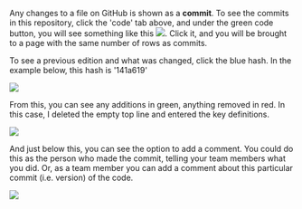 Any changes to a file on GitHub is shown as a **commit**. To see the commits in this repository, click the 'code' tab above, and under the green code button, you will see something like this ![](https://user-images.githubusercontent.com/94135223/149165326-403fb730-d575-4280-a2b3-ec4fc22be991.jpg). Click it, and you will be brought to a page with the same number of rows as commits.

To see a previous edition and what was changed, click the blue hash. In the example below, this hash is '141a619'

![](https://user-images.githubusercontent.com/94135223/149165722-634c8a51-ce2a-432c-be11-aee88be467c9.JPG)

From this, you can see any additions in green, anything removed in red. In this case, I deleted the empty top line and entered the key definitions.

![](https://user-images.githubusercontent.com/94135223/149166489-77d9d6fd-c995-4f62-97f3-964b30f41d84.JPG)


And just below this, you can see the option to add a comment. You could do this as the person who made the commit, telling your team members what you did. Or, as a team member you can add a comment about this particular commit (i.e. version) of the code.

![](https://user-images.githubusercontent.com/94135223/149166859-f9b12cee-5e5b-4724-b28a-84f7c6fe8804.png)
